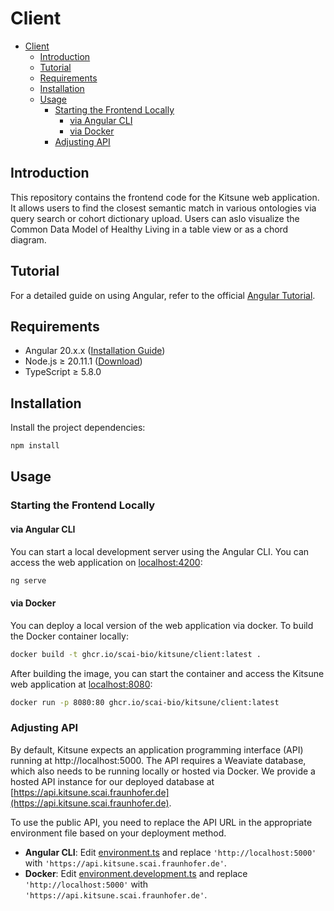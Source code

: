 # Client

- [Client](#client)
  - [Introduction](#introduction)
  - [Tutorial](#tutorial)
  - [Requirements](#requirements)
  - [Installation](#installation)
  - [Usage](#usage)
    - [Starting the Frontend Locally](#starting-the-frontend-locally)
      - [via Angular CLI](#via-angular-cli)
      - [via Docker](#via-docker)
    - [Adjusting API](#adjusting-api)

## Introduction

This repository contains the frontend code for the Kitsune web application. It allows users to find the closest semantic match in various ontologies via query search or cohort dictionary upload. Users can aslo visualize the Common Data Model of Healthy Living in a table view or as a chord diagram.

## Tutorial

For a detailed guide on using Angular, refer to the official [Angular Tutorial](https://angular.dev/tutorial).

## Requirements

- Angular 20.x.x ([Installation Guide](https://angular.dev/installation))
- Node.js ≥ 20.11.1 ([Download](https://nodejs.org/en/download/package-manager))
- TypeScript ≥ 5.8.0

## Installation

Install the project dependencies:

```bash
npm install
```

## Usage

### Starting the Frontend Locally

#### via Angular CLI

You can start a local development server using the Angular CLI. You can access the web application on [localhost:4200](http://localhost:4200):

```bash
ng serve
```

#### via Docker

You can deploy a local version of the web application via docker. To build the Docker container locally:

```bash
docker build -t ghcr.io/scai-bio/kitsune/client:latest .
```

After building the image, you can start the container and access the Kitsune web application at [localhost:8080](http://localhost:8080/):

```bash
docker run -p 8080:80 ghcr.io/scai-bio/kitsune/client:latest
```

### Adjusting API

By default, Kitsune expects an application programming interface (API) running at http://localhost:5000. The API requires a Weaviate database, which also needs to be running locally or hosted via Docker. We provide a hosted API instance for our deployed database at [https://api.kitsune.scai.fraunhofer.de](https://api.kitsune.scai.fraunhofer.de).

To use the public API, you need to replace the API URL in the appropriate environment file based on your deployment method.

- **Angular CLI**: Edit [environment.ts](./src/environments/environment.ts) and replace `'http://localhost:5000'` with `'https://api.kitsune.scai.fraunhofer.de'`.
- **Docker**: Edit [environment.development.ts](./src/environments/environment.development.ts) and replace `'http://localhost:5000'` with `'https://api.kitsune.scai.fraunhofer.de'`.
